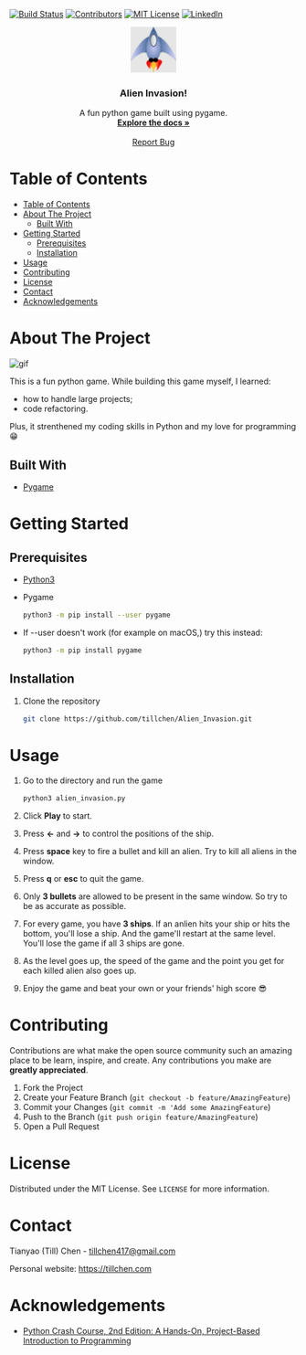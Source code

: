 <!-- PROJECT SHIELDS -->
[![Build Status][build-shield]]()
[![Contributors][contributors-shield]]()
[![MIT License][license-shield]][license-url]
[![LinkedIn][linkedin-shield]][linkedin-url]

<p align="center">
    <a href="https://github.com/tillchen/Alien_Invasion"><img src="images/ship.bmp" alt="Logo" width="80" height="80"></a>
    <h3 align="center">Alien Invasion!</h3>
    <p align="center">
        A fun python game built using pygame.<br>
        <a href="https://github.com/tillchen/Alien_Invasion"><strong>Explore the docs »</strong></a><br><br>
    <a href="https://github.com/tillchen/Alien_Invasion/issues">Report Bug</a>
    </p>
</p>

<!-- TABLE OF CONTENTS -->
# Table of Contents

- [Table of Contents](#table-of-contents)
- [About The Project](#about-the-project)
  - [Built With](#built-with)
- [Getting Started](#getting-started)
  - [Prerequisites](#prerequisites)
  - [Installation](#installation)
- [Usage](#usage)
- [Contributing](#contributing)
- [License](#license)
- [Contact](#contact)
- [Acknowledgements](#acknowledgements)

<!-- ABOUT THE PROJECT -->
# About The Project

![gif](images/demo.gif)

This is a fun python game. While building this game myself, I learned:

* how to handle large projects;
* code refactoring.

Plus, it strenthened my coding skills in Python and my love for programming :grin:

## Built With

* [Pygame](https://www.pygame.org/)

<!-- GETTING STARTED -->
# Getting Started

## Prerequisites

* [Python3](https://www.python.org/downloads/)
* Pygame

    ```sh
    python3 -m pip install --user pygame
    ```

* If --user doesn't work (for example on macOS,) try this instead:

    ```sh
    python3 -m pip install pygame
    ```

## Installation

1. Clone the repository

    ```sh
    git clone https://github.com/tillchen/Alien_Invasion.git
    ```

<!-- USAGE EXAMPLES -->
# Usage

1. Go to the directory and run the game

    ```sh
    python3 alien_invasion.py
    ```

2. Click **Play** to start.
3. Press **<-** and **->** to control the positions of the ship.
4. Press **space** key to fire a bullet and kill an alien. Try to kill all aliens in the window.
5. Press **q** or **esc** to quit the game.
6. Only **3 bullets** are allowed to be present in the same window. So try to be as accurate as possible.
7. For every game, you have **3 ships**. If an anlien hits your ship or hits the bottom, you'll lose a ship. And the game'll restart at the same level. You'll lose the game if all 3 ships are gone.
8. As the level goes up, the speed of the game and the point you get for each killed alien also goes up.
9. Enjoy the game and beat your own or your friends' high score :sunglasses:

<!-- CONTRIBUTING -->
# Contributing

Contributions are what make the open source community such an amazing place to be learn, inspire, and create. Any contributions you make are **greatly appreciated**.

1. Fork the Project
2. Create your Feature Branch (`git checkout -b feature/AmazingFeature`)
3. Commit your Changes (`git commit -m 'Add some AmazingFeature`)
4. Push to the Branch (`git push origin feature/AmazingFeature`)
5. Open a Pull Request

<!-- LICENSE -->
# License

Distributed under the MIT License. See `LICENSE` for more information.

<!-- CONTACT -->
# Contact

Tianyao (Till) Chen - tillchen417@gmail.com

Personal website: https://tillchen.com

<!-- ACKNOWLEDGEMENTS -->
# Acknowledgements

* [Python Crash Course, 2nd Edition: A Hands-On, Project-Based Introduction to Programming](https://www.amazon.com/Python-Crash-Course-2nd-Edition/dp/1593279280/ref=sr_1_1?keywords=python+crash+course&qid=1558808134&s=gateway&sr=8-1)

<!-- MARKDOWN LINKS & IMAGES -->
[build-shield]: https://img.shields.io/badge/build-passing-brightgreen.svg?style=flat-square
[contributors-shield]: https://img.shields.io/badge/contributors-1-orange.svg?style=flat-square
[license-shield]: https://img.shields.io/badge/license-MIT-blue.svg?style=flat-square
[license-url]: https://choosealicense.com/licenses/mit
[linkedin-shield]: https://img.shields.io/badge/-LinkedIn-black.svg?style=flat-square&logo=linkedin&colorB=555
[linkedin-url]: https://linkedin.com/in/tillchen/
